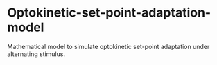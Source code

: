 # Optokinetic-set-point-adaptation-model
Mathematical model to simulate optokinetic set-point adaptation under alternating stimulus.
